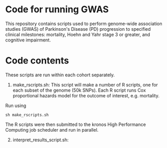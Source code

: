 # Code for running GWAS

This repository contains scripts used to perform genome-wide association studies (GWAS) of Parkinson's Disease (PD) progression to specified clinical milestones: mortality, Hoehn and Yahr stage 3 or greater, and cognitive impairment.

# Code contents

These scripts are run within each cohort separately.


1. make_rscripts.sh: This script will make a number of R scripts, one for each subset of the genome (50k SNPs). Each R script runs Cox proportional hazards model for the outcome of interest, e.g. mortality.

Run using
```
sh make_rscripts.sh
```

The R scripts were then submitted to the kronos High Performance Computing job scheduler and run in parallel.

2. interpret_results_script.sh: 
